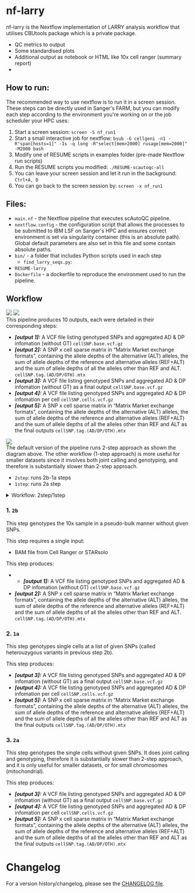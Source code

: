 # nf-larry

nf-larry is the Nextflow implementation of LARRY analysis workflow that utilises CBUtools package which is a private package. 




* QC metrics to output
* Some standardised plots
* Additional output as notebook or HTML like 10x cell ranger (summary report)
* 









## How to run:

The recommended way to use nextflow is to run it in a screen session. These steps can be directly used in Sanger's FARM, but you can modify each step according to the environment you're working on or the job scheduler your HPC uses:

1. Start a screen session: `screen -S nf_run1`
2. Start a small interactive job for nextflow: `bsub -G cellgeni -n1 -R"span[hosts=1]" -Is -q long -R"select[mem>2000] rusage[mem=2000]" -M2000 bash`
3. Modify one of RESUME scripts in examples folder (pre-made Nextflow run scripts)
4. Run the RESUME scripts you modified: `./RESUME-scautoqc-all`
5. You can leave your screen session and let it run in the background: `Ctrl+A, D`
6. You can go back to the screen session by: `screen -x nf_run1`

## Files:

* `main.nf` - the Nextflow pipeline that executes scAutoQC pipeline.
* `nextflow.config` - the configuration script that allows the processes to be submitted to IBM LSF on Sanger's HPC and ensures correct environment is set via singularity container (this is an absolute path). Global default parameters are also set in this file and some contain absolute paths.
* `bin/` - a folder that includes Python scripts used in each step
  * `find_larry_seqs.py`: 
* `RESUME-larry`
* `Dockerfile` - a dockerfile to reproduce the environment used to run the pipeline.

## Workflow

![](images/nf-cellsnplite-light.png#gh-light-mode-only)
![](images/nf-cellsnplite-dark.png#gh-dark-mode-only)  
This pipeline produces 10 outputs, each were detailed in their corresponding steps:
* ***[output 1]:*** A VCF file listing genotyped SNPs and aggregated AD & DP infomation (without GT) `cellSNP.base.vcf.gz`
* ***[output 2]:*** A SNP x cell sparse matrix in “Matrix Market exchange formats”, containing the allele depths of the alternative (ALT) alleles, the sum of allele depths of the reference and alternative alleles (REF+ALT) and the sum of allele depths of all the alleles other than REF and ALT.  `cellSNP.tag.(AD/DP/OTH).mtx`
* ***[output 3]:*** A VCF file listing genotyped SNPs and aggregated AD & DP infomation (without GT) as a final output `cellSNP.base.vcf.gz`
* ***[output 4]:*** A VCF file listing genotyped SNPs and aggregated AD & DP infomation per cell `cellSNP.cells.vcf.gz`
* ***[output 5]:*** A SNP x cell sparse matrix in “Matrix Market exchange formats”, containing the allele depths of the alternative (ALT) alleles, the sum of allele depths of the reference and alternative alleles (REF+ALT) and the sum of allele depths of all the alleles other than REF and ALT as the final outputs `cellSNP.tag.(AD/DP/OTH).mtx`

![](images/workflow_modes.png)  
The default version of the pipeline runs 2-step approach as shown the diagram above. The other workflow (1-step approach) is more useful for smaller datasets since it involves both joint calling and genotyping, and therefore is substantially slower than 2-step approach.
* `2step`: runs 2b-1a steps 
* `1step`: runs 2a step

<details>

<summary>Workflow: 2step/1step</summary>

```
# to run 2step approach
nextflow run cellgeni/nf-cellsnplite -r main \
  -entry 2step \            # to choose run mode
  --SAMPLEFILE /path/to/sample/file \
  --project_tag test1 \   # to specify the run to add to the end of output folder (e.g. cellsnplite-results-test1)
  --ansi-log false \
  -resume
```
</details>



### 1. `2b`  

This step genotypes the 10x sample in a pseudo-bulk manner without given SNPs.

This step requires a single input:
  * BAM file from Cell Ranger or STARsolo


This step produces:  
* * ***[output 1]:*** A VCF file listing genotyped SNPs and aggregated AD & DP infomation (without GT) `cellSNP.base.vcf.gz`
* ***[output 2]:*** A SNP x cell sparse matrix in “Matrix Market exchange formats”, containing the allele depths of the alternative (ALT) alleles, the sum of allele depths of the reference and alternative alleles (REF+ALT) and the sum of allele depths of all the alleles other than REF and ALT.  `cellSNP.tag.(AD/DP/OTH).mtx`

### 2. `1a`

This step genotypes single cells at a list of given SNPs (called heterouzygous variants in previous step 2b).


This step produces: 
* ***[output 3]:*** A VCF file listing genotyped SNPs and aggregated AD & DP infomation (without GT) as a final output `cellSNP.base.vcf.gz`
* ***[output 4]:*** A VCF file listing genotyped SNPs and aggregated AD & DP infomation per cell `cellSNP.cells.vcf.gz`
* ***[output 5]:*** A SNP x cell sparse matrix in “Matrix Market exchange formats”, containing the allele depths of the alternative (ALT) alleles, the sum of allele depths of the reference and alternative alleles (REF+ALT) and the sum of allele depths of all the alleles other than REF and ALT as the final outputs `cellSNP.tag.(AD/DP/OTH).mtx`

### 3. `2a`  

This step genotypes the single cells without given SNPs. It does joint calling and genotyping, therefore it is substantially slower than 2-step approach, and it is only useful for smaller datasets, or for small chromosomes (mitochondrial).


This step produces:  
* ***[output 3]:*** A VCF file listing genotyped SNPs and aggregated AD & DP infomation (without GT) as a final output `cellSNP.base.vcf.gz`
* ***[output 4]:*** A VCF file listing genotyped SNPs and aggregated AD & DP infomation per cell `cellSNP.cells.vcf.gz`
* ***[output 5]:*** A SNP x cell sparse matrix in “Matrix Market exchange formats”, containing the allele depths of the alternative (ALT) alleles, the sum of allele depths of the reference and alternative alleles (REF+ALT) and the sum of allele depths of all the alleles other than REF and ALT as the final outputs `cellSNP.tag.(AD/DP/OTH).mtx`


# Changelog

For a version history/changelog, please see the [CHANGELOG file](CHANGELOG.md).